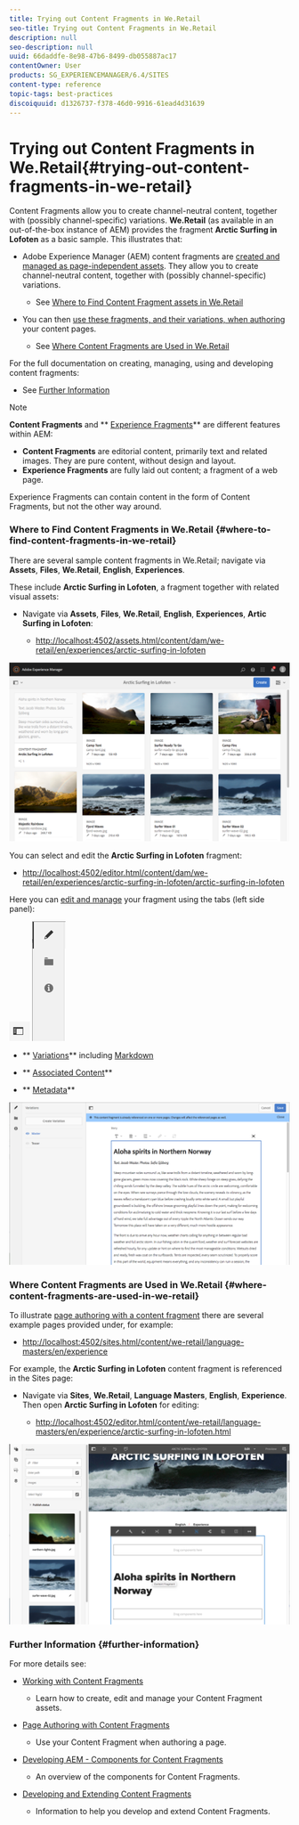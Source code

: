 ```yaml
---
title: Trying out Content Fragments in We.Retail
seo-title: Trying out Content Fragments in We.Retail
description: null
seo-description: null
uuid: 66daddfe-8e98-47b6-8499-db055887ac17
contentOwner: User
products: SG_EXPERIENCEMANAGER/6.4/SITES
content-type: reference
topic-tags: best-practices
discoiquuid: d1326737-f378-46d0-9916-61ead4d31639
---
```


# Trying out Content Fragments in We.Retail{#trying-out-content-fragments-in-we-retail}

Content Fragments allow you to create channel-neutral content, together with (possibly channel-specific) variations. **We.Retail** (as available in an out-of-the-box instance of AEM) provides the fragment **Arctic Surfing in Lofoten** as a basic sample. This illustrates that:

* Adobe Experience Manager (AEM) content fragments are [created and managed as page-independent assets](../../../assets/using/content-fragments.md). They allow you to create channel-neutral content, together with (possibly channel-specific) variations.

    * See [Where to Find Content Fragment assets in We.Retail](#where-to-find-content-fragments-in-we-retail)

* You can then [use these fragments, and their variations, when authoring](../../../sites/authoring/using/content-fragments.md) your content pages.

    * See [Where Content Fragments are Used in We.Retail](#where-content-fragments-are-used-in-we-retail)

For the full documentation on creating, managing, using and developing content fragments:

* See [Further Information](#further-information)

>[!NOTE]
>
>**Content Fragments** and ** [Experience Fragments](../../../sites/authoring/using/experience-fragments.md)** are different features within AEM:
>
>* **Content Fragments** are editorial content, primarily text and related images. They are pure content, without design and layout.
>* **Experience Fragments** are fully laid out content; a fragment of a web page.  
>
>Experience Fragments can contain content in the form of Content Fragments, but not the other way around. [](../../../sites/authoring/using/experience-fragments.md)

### Where to Find Content Fragments in We.Retail {#where-to-find-content-fragments-in-we-retail}

There are several sample content fragments in We.Retail; navigate via **Assets**, **Files**, **We.Retail**, **English**, **Experiences**.

These include **Arctic Surfing in Lofoten**, a fragment together with related visual assets:

* Navigate via **Assets**, **Files**, **We.Retail**, **English**, **Experiences**, **Artic Surfing in Lofoten**:

    * [http://localhost:4502/assets.html/content/dam/we-retail/en/experiences/arctic-surfing-in-lofoten](http://localhost:4502/assets.html/content/dam/we-retail/en/experiences/arctic-surfing-in-lofoten)

![](assets/cf-44.png)

You can select and edit the **Arctic Surfing in Lofoten** fragment:

* [http://localhost:4502/editor.html/content/dam/we-retail/en/experiences/arctic-surfing-in-lofoten/arctic-surfing-in-lofoten](http://localhost:4502/editor.html/content/dam/we-retail/en/experiences/arctic-surfing-in-lofoten/arctic-surfing-in-lofoten)

Here you can [edit and manage](../../../assets/using/content-fragments.md) your fragment using the tabs (left side panel):

![](do-not-localize/cf-45-aa.png) ![](do-not-localize/cf-45-a.png)

* ** [Variations](../../../assets/using/content-fragments-variations.md)** including [Markdown](../../../assets/using/content-fragments-markdown.md)   

* ** [Associated Content](../../../assets/using/content-fragments-assoc-content.md)**
* ** [Metadata](../../../assets/using/content-fragments-metadata.md)**

![](assets/cf-46.png) 

### Where Content Fragments are Used in We.Retail {#where-content-fragments-are-used-in-we-retail}

To illustrate [page authoring with a content fragment](../../../sites/authoring/using/content-fragments.md) there are several example pages provided under, for example:

* [http://localhost:4502/sites.html/content/we-retail/language-masters/en/experience](/sites.html/content/we-retail/language-masters/en/experience.md)

For example, the **Arctic Surfing in Lofoten** content fragment is referenced in the Sites page:

* Navigate via **Sites**, **We.Retail**, **Language Masters**, **English**, **Experience**. Then open **Arctic Surfing in Lofoten** for editing:

    * [http://localhost:4502/editor.html/content/we-retail/language-masters/en/experience/arctic-surfing-in-lofoten.html](http://localhost:4502/editor.html/content/we-retail/language-masters/en/experience/arctic-surfing-in-lofoten.html)

![](assets/cf-53.png) 

### Further Information {#further-information}

For more details see:

* [Working with Content Fragments](../../../assets/using/content-fragments.md)

    * Learn how to create, edit and manage your Content Fragment assets.

* [Page Authoring with Content Fragments](../../../sites/authoring/using/content-fragments.md)

    * Use your Content Fragment when authoring a page.

* [Developing AEM - Components for Content Fragments](../../../sites/developing/using/components-content-fragments.md)

    * An overview of the components for Content Fragments.

* [Developing and Extending Content Fragments](../../../sites/developing/using/customizing-content-fragments.md)

    * Information to help you develop and extend Content Fragments.

